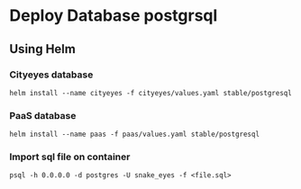  # Deploy Database postgrsql
 
 ## Using Helm
 
 ### Cityeyes database
 `helm install --name cityeyes -f cityeyes/values.yaml stable/postgresql`
 
 ### PaaS database
 `helm install --name paas -f paas/values.yaml stable/postgresql`

 ### Import sql file on container
 `psql -h 0.0.0.0 -d postgres -U snake_eyes -f <file.sql>`